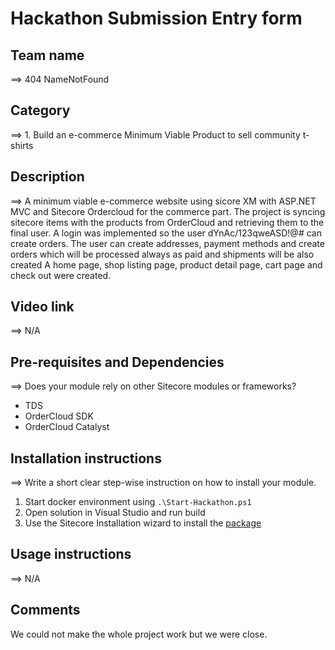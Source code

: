# Hackathon Submission Entry form

## Team name
⟹ 404 NameNotFound

## Category
⟹ 1. Build an e-commerce Minimum Viable Product to sell community t-shirts

## Description
⟹ A minimum viable e-commerce website using sicore XM with ASP.NET MVC and Sitecore Ordercloud for the commerce part.
The project is syncing sitecore items with the products from OrderCloud and retrieving them to the final user. 
A login was implemented so the user dYnAc/123qweASD!@# can create orders. The user can create addresses, payment methods and create orders which will be processed always as paid and shipments will be also created
A home page, shop listing page, product detail page, cart page and check out were created.


## Video link
⟹ N/A


## Pre-requisites and Dependencies

⟹ Does your module rely on other Sitecore modules or frameworks?

- TDS
- OrderCloud SDK
- OrderCloud Catalyst

## Installation instructions
⟹ Write a short clear step-wise instruction on how to install your module.  

1. Start docker environment using `.\Start-Hackathon.ps1`
2. Open solution in Visual Studio and run build
3. Use the Sitecore Installation wizard to install the [package](#link-to-package)

## Usage instructions
⟹ N/A

## Comments
We could not make the whole project work but we were close.
